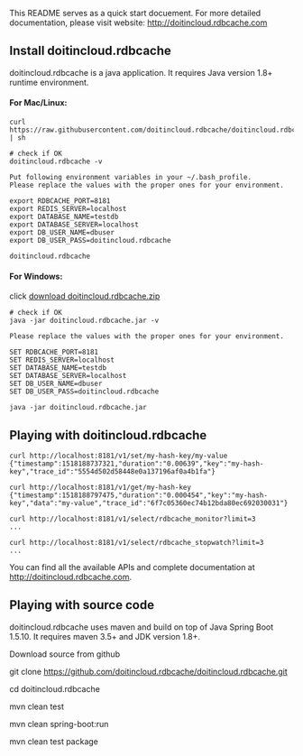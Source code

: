 This README serves as a quick start docuement. For more detailed documentation, please visit website: http://doitincloud.rdbcache.com

Install doitincloud.rdbcache
----------------

doitincloud.rdbcache is a java application. It requires Java version 1.8+ runtime environment.

#### For Mac/Linux:

    curl https://raw.githubusercontent.com/doitincloud.rdbcache/doitincloud.rdbcache/master/download/install | sh

    # check if OK
    doitincloud.rdbcache -v

    Put following environment variables in your ~/.bash_profile.
    Please replace the values with the proper ones for your environment.

    export RDBCACHE_PORT=8181
    export REDIS_SERVER=localhost
    export DATABASE_NAME=testdb
    export DATABASE_SERVER=localhost
    export DB_USER_NAME=dbuser
    export DB_USER_PASS=doitincloud.rdbcache

    doitincloud.rdbcache

#### For Windows:

click [download doitincloud.rdbcache.zip](https://raw.githubusercontent.com/doitincloud.rdbcache/doitincloud.rdbcache/master/download/doitincloud.rdbcache.zip)

    # check if OK
    java -jar doitincloud.rdbcache.jar -v

    Please replace the values with the proper ones for your environment.

    SET RDBCACHE_PORT=8181
    SET REDIS_SERVER=localhost
    SET DATABASE_NAME=testdb
    SET DATABASE_SERVER=localhost
    SET DB_USER_NAME=dbuser
    SET DB_USER_PASS=doitincloud.rdbcache

    java -jar doitincloud.rdbcache.jar


Playing with doitincloud.rdbcache
---------------------

    curl http://localhost:8181/v1/set/my-hash-key/my-value
    {"timestamp":1518188737321,"duration":"0.00639","key":"my-hash-key","trace_id":"5554d502d58448e0a137196af0a4b1fa"}

    curl http://localhost:8181/v1/get/my-hash-key
    {"timestamp":1518188797475,"duration":"0.000454","key":"my-hash-key","data":"my-value","trace_id":"6f7c05360ec74b12bda80ec692030031"}

    curl http://localhost:8181/v1/select/rdbcache_monitor?limit=3
    ...

    curl http://localhost:8181/v1/select/rdbcache_stopwatch?limit=3
    ...


You can find all the available APIs and complete documentation at http://doitincloud.rdbcache.com.

Playing with source code
------------------------

doitincloud.rdbcache uses maven and build on top of Java Spring Boot 1.5.10. It requires maven 3.5+ and JDK version 1.8+.

Download source from github

git clone https://github.com/doitincloud.rdbcache/doitincloud.rdbcache.git

cd doitincloud.rdbcache

mvn clean test

mvn clean spring-boot:run

mvn clean test package